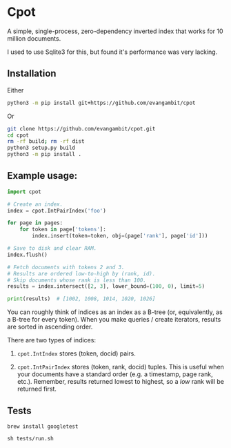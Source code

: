 # Cpot

A simple, single-process, zero-dependency inverted index that works for 10 million documents.

I used to use Sqlite3 for this, but found it's performance was very lacking.

## Installation

Either

```bash
python3 -m pip install git+https://github.com/evangambit/cpot
```

Or

```bash
git clone https://github.com/evangambit/cpot.git
cd cpot
rm -rf build; rm -rf dist
python3 setup.py build
python3 -m pip install .
```

## Example usage:

```python
import cpot

# Create an index.
index = cpot.IntPairIndex('foo')

for page in pages:
	for token in page['tokens']:
		index.insert(token=token, obj=(page['rank'], page['id']))

# Save to disk and clear RAM.
index.flush()

# Fetch documents with tokens 2 and 3.
# Results are ordered low-to-high by (rank, id).
# Skip documents whose rank is less than 100.
results = index.intersect([2, 3], lower_bound=(100, 0), limit=5)

print(results)  # [1002, 1008, 1014, 1020, 1026]
```

You can roughly think of indices as an index as a B-tree (or, equivalently, as a B-tree
for every token). When you make queries / create iterators, results are sorted in ascending order.

There are two types of indices:

1. `cpot.IntIndex` stores (token, docid) pairs.

2. `cpot.IntPairIndex` stores (token, rank, docid) tuples. This is useful when your documents have a standard order (e.g. a timestamp, page rank, etc.). Remember, results returned lowest to highest, so a *low* rank will be returned first.

## Tests

```
brew install googletest

sh tests/run.sh
```

